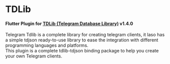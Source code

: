 # TDLib

#### Flutter Plugin for [TDLib (Telegram Database Library)](https://github.com/tdlib/td) v1.4.0

Telegram Tdlib is a complete library for creating telegram clients, it laso has a simple tdjson ready-to-use library to ease the integration with different programming languages and platforms.<br>
This plugin is a complete tdlib-tdjson binding package to help you create your own Telegram clients.